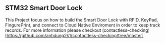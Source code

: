 ## STM32 Smart Door Lock
This Project focus on how to build the Smart Door Lock with RFID, KeyPad, FingurePrint, and connect to Cloud Native Enviroment in order to keep track records. For more information please checkout 
(contactless-checking)[https://github.com/anhdung2k1/contactless-checking/tree/master]
